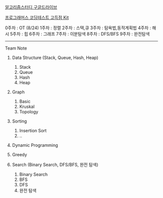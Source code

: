 [알고리즘스터디 구글드라이브](https://drive.google.com/drive/u/0/folders/1Z4JJOZC-toOvQJ0iR-e_l9Ubzf4FsPII)

[프로그래머스 코딩테스트 고득점 Kit](https://programmers.co.kr/learn/challenges)

0주차 : OT (8/24)
1주차 : 정렬
2주차 : 스택,큐
3주차 : 탐욕법,동적계획법
4주차 : 해시
5주차 : 힙
6주차 : 그래프
7주차 : 이분탐색
8주차 : DFS/BFS
9주차 : 완전탐색

---

Team Note

1. Data Structure (Stack, Queue, Hash, Heap)
    1. Stack
    2. Queue
    3. Hash
    4. Heap

2. Graph
    1. Basic
    2. Kruskal
    3. Topology

3. Sorting
    1. Insertion Sort
    2. ..

4. Dynamic Programming

5. Greedy

6. Search (Binary Search, DFS/BFS, 완전 탐색)
    1. Binary Search
    2. BFS
    3. DFS
    4. 완전 탐색
